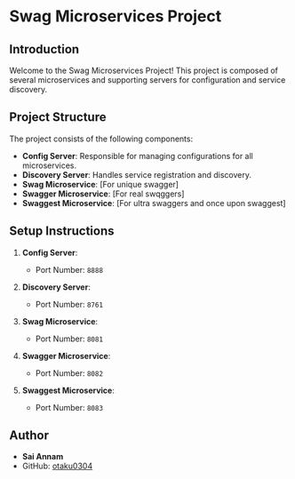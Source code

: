 # Swag Microservices Project

## Introduction
Welcome to the Swag Microservices Project! This project is composed of several microservices and supporting servers for configuration and service discovery.

## Project Structure
The project consists of the following components:
- **Config Server**: Responsible for managing configurations for all microservices.
- **Discovery Server**: Handles service registration and discovery.
- **Swag Microservice**: [For unique swagger]
- **Swagger Microservice**: [For real swqggers]
- **Swaggest Microservice**: [For ultra swaggers and once upon swaggest]

## Setup Instructions
1. **Config Server**:
    - Port Number: `8888`

2. **Discovery Server**:
    - Port Number: `8761`

3. **Swag Microservice**:
    - Port Number: `8081`

4. **Swagger Microservice**:
    - Port Number: `8082`

5. **Swaggest Microservice**:
    - Port Number: `8083`

## Author
- **Sai Annam**
- GitHub: [otaku0304](https://github.com/otaku0304)
